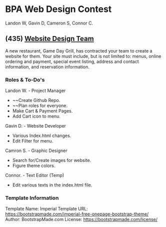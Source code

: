 # BPA Web Design Contest
Landon W, Gavin D, Cameron S, Connor C.

## (435) [Website Design Team](https://cvtech.instructure.com/courses/889/files/347039?module_item_id=305995)
A new restaurant, Game Day Grill, has contracted your team to create a website for them. Your site must include, but is not limited to: menus, online ordering and payment, special event listing, address and contact information, and reservation information.

### Roles & To-Do's
Landon W. - Project Manager
* ~~Create Github Repo.
* ~~Plan roles for everyone.
* Make Cart & Payment Pages.
* Add Cart icon to menu.

Gavin D. - Website Developer
* Various Index.html changes.
* Edit Filter for menu.

Camron S. - Graphic Designer
* Search for/Create images for website.
* Figure theme colors.

Connor. - Text Editor (Temp)
* Edit various texts in the index.html file.

### Template Information
Template Name: Imperial
Template URL: https://bootstrapmade.com/imperial-free-onepage-bootstrap-theme/
Author: BootstrapMade.com
License: https://bootstrapmade.com/license/

